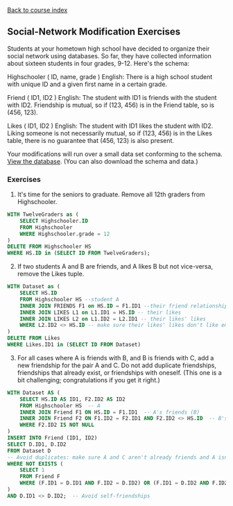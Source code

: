 [Back to course index](./index.md)

## Social-Network Modification Exercises

Students at your hometown high school have decided to organize their social network using databases. So far, they have collected information about sixteen students in four grades, 9-12. Here's the schema:

Highschooler ( ID, name, grade )
English: There is a high school student with unique ID and a given first name in a certain grade.

Friend ( ID1, ID2 )
English: The student with ID1 is friends with the student with ID2. Friendship is mutual, so if (123, 456) is in the Friend table, so is (456, 123).

Likes ( ID1, ID2 )
English: The student with ID1 likes the student with ID2. Liking someone is not necessarily mutual, so if (123, 456) is in the Likes table, there is no guarantee that (456, 123) is also present.

Your modifications will run over a small data set conforming to the schema. [View the database](https://courses.edx.org/asset-v1:StanfordOnline+SOE.YDB-SQL0001+2T2020+type@asset+block/socialdata.html). (You can also download the schema and data.)

### Exercises

1.  It's time for the seniors to graduate. Remove all 12th graders from Highschooler.

```SQL
WITH TwelveGraders as (
    SELECT Highschooler.ID
    FROM Highschooler
    WHERE Highschooler.grade = 12
)
DELETE FROM Highschooler HS
WHERE HS.ID in (SELECT ID FROM TwelveGraders);
```

2.  If two students A and B are friends, and A likes B but not vice-versa, remove the Likes tuple.

```SQL
WITH Dataset as (
    SELECT HS.ID
    FROM Highschooler HS --student A
    INNER JOIN FRIENDS F1 on HS.ID = F1.ID1 --their friend relationships
    INNER JOIN LIKES L1 on L1.ID1 = HS.ID -- their likes
    INNER JOIN LIKES L2 on L1.ID2 = L2.ID1 -- their likes' likes
    WHERE L2.ID2 <> HS.ID -- make sure their likes' likes don't like em.
)
DELETE FROM Likes
WHERE Likes.ID1 in (SELECT ID FROM Dataset)
```

3.  For all cases where A is friends with B, and B is friends with C, add a new friendship for the pair A and C. Do not add duplicate friendships, friendships that already exist, or friendships with oneself. (This one is a bit challenging; congratulations if you get it right.)

```SQL
WITH Dataset AS (
    SELECT HS.ID AS ID1, F2.ID2 AS ID2
    FROM Highschooler HS  -- A
    INNER JOIN Friend F1 ON HS.ID = F1.ID1  -- A's friends (B)
    INNER JOIN Friend F2 ON F1.ID2 = F2.ID1 AND F2.ID2 <> HS.ID  -- B's friends (C), ensuring A doesn't become friends with themselves
    WHERE F2.ID2 IS NOT NULL
)
INSERT INTO Friend (ID1, ID2)
SELECT D.ID1, D.ID2
FROM Dataset D
-- Avoid duplicates: make sure A and C aren't already friends and A isn't friends with themselves
WHERE NOT EXISTS (
    SELECT 1
    FROM Friend F
    WHERE (F.ID1 = D.ID1 AND F.ID2 = D.ID2) OR (F.ID1 = D.ID2 AND F.ID2 = D.ID1)
)
AND D.ID1 <> D.ID2;  -- Avoid self-friendships
```
